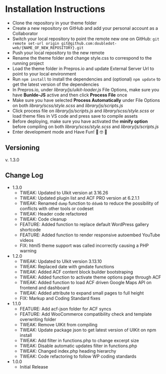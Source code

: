# Installation Instructions

-   Clone the repository in your theme folder
-   Create a new repository on GitHub and add your personal account as a Collaborator
-   Switch your local repository to point the remote new one on GitHub: `git remote set-url origin git@github.com:doubledot-web/{NAME_OF_NEW_REPOSITORY}.git`
-   Push your local repository to the new remote
-   Rename the theme folder and change style.css to correspond to the running project
-   Load the theme folder in Prepros.io and update External Server Url to point to your local environment
-   Run `npm install` to install the dependencies and (optional) `npm update` to get the latest version of the dependencies
-   In Prepros.io, under _library/js/uikit-loader.js_ File Options, make sure you have **Bunlde-JS** active and then click **Process File** once
-   Make sure you have selected **Process Automatically** under File Options on both _library/scss/style.scss_ and _library/js/scripts.js_
-   Click process file on _library/js/scripts.js_ and _library/scss/style.scss_ or load theme files in VS code and press save to compile assets
-   Before deploying, make sure you have activated the **minify option** before compiling on both _library/scss/style.scss_ and _library/js/scripts.js_
-   Enter development mode and Have Fun! :metal: :nerd_face: :metal:

## Versioning

v. 1.3.0

## Change Log

-   1.3.0
    -   TWEAK: Updated to UIkit version at 3.16.26
    -   TWEAK: Updated plugin list and ACF PRO version at 6.2.1.1
    -   TWEAK: Renamed `dump` function to `ddumb` to reduce the possibility of conflicts with other tools or codeset
    -   TWEAK: Header code refactored
    -   TWEAK: Code cleanup
    -   FEATURE: Added function to replace default WordPress gallery shortcode
    -   FEATURE: Added function to render responsive autoembed YouTube videos
    -   FIX: html5 theme support was called incorrectly causing a PHP warning
-   1.2.0
    -   TWEAK: Updated to UIkit version 3.13.10
    -   ΤWEAK: Replaced date with gmdate functions
    -   TWEAK: Added ACF content block builder bootstraping
    -   TWEAK: Added function to activate theme options page through ACF
    -   TWEAK: Added function to load ACF driven Google Maps API on frontend and dashboard
    -   TWEAK: Added attribute to expand small pages to full height
    -   FIX: Markup and Coding Standard fixes
-   1.1.0
    -   FEATURE: Add acf-json folder for ACF syncs
    -   FEATURE: Add WooCommerce compatibility check and template overwriting folder
    -   TWEAK: Remove UIKit from compiling
    -   TWEAK: Update package json to get latest version of UIKit on npm install
    -   TWEAK: Add filter in functions.php to change excerpt size
    -   TWEAK: Disable automatic updates filter in functions.php
    -   TWEAK: Changed index.php heading hierarchy
    -   TWEAK: Code refactoring to follow WP coding standards
-   1.0.0
    -   Initial Release
